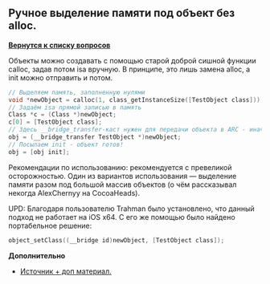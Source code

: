## Ручное выделение памяти под объект без alloc.

[**Вернутся к списку вопросов**](https://github.com/Torlopov-Andrey/hh_interview_ios/blob/master/readme.md)


Объекты можно создавать с помощью старой доброй сишной функции calloc, задав потом isa вручную. В принципе, это лишь замена alloc, а init можно отправить и потом.

```Objective-C
// Выделяем память, заполненную нулями
void *newObject = calloc(1, class_getInstanceSize([TestObject class]));
// Задаём isa прямой записью в память
Class *c = (Class *)newObject;
c[0] = [TestObject class];
// Здесь __bridge_transfer-каст нужен для передачи объекта в ARC - иначе утечёт
obj = (__bridge_transfer TestObject *)newObject;
// Посылаем init - объект готов!
obj = [obj init];
```

Рекомендации по использованию: рекомендуется с превеликой осторожностью. Один из вариантов использования — выделение памяти разом под большой массив объектов (о чём рассказывал некогда AlexChernyy на CocoaHeads).

UPD: Благодаря пользователю Trahman было установлено, что данный подход не работает на iOS x64. С его же помощью было найдено портабельное решение:

```Objective-C
object_setClass((__bridge id)newObject, [TestObject class]);
```

**Дополнительно**
* [Источник + доп материал.](https://habrahabr.ru/company/mailru/blog/210672/)
